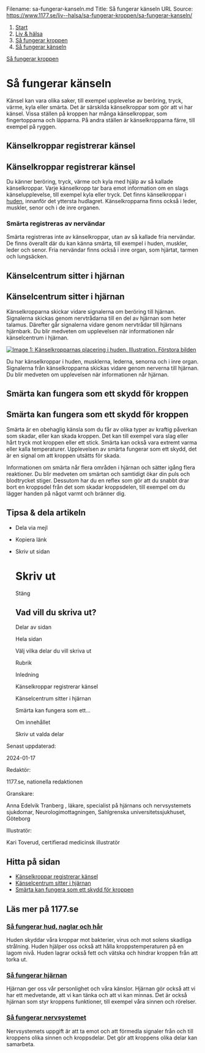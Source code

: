 Filename: sa-fungerar-kanseln.md
Title: Så fungerar känseln
URL Source: https://www.1177.se/liv--halsa/sa-fungerar-kroppen/sa-fungerar-kanseln/

1.  [Start](https://www.1177.se/)
2.  [Liv & hälsa](https://www.1177.se/liv--halsa/)
3.  [Så fungerar kroppen](https://www.1177.se/liv--halsa/sa-fungerar-kroppen/)
4.  [Så fungerar känseln](https://www.1177.se/liv--halsa/sa-fungerar-kroppen/sa-fungerar-kanseln/)

[Så fungerar kroppen](https://www.1177.se/liv--halsa/sa-fungerar-kroppen/)

Så fungerar känseln
===================

Känsel kan vara olika saker, till exempel upplevelse av beröring, tryck, värme, kyla eller smärta. Det är särskilda känselkroppar som gör att vi har känsel. Vissa ställen på kroppen har många känselkroppar, som fingertopparna och läpparna. På andra ställen är känselkropparna färre, till exempel på ryggen.

Känselkroppar registrerar känsel
--------------------------------

Känselkroppar registrerar känsel
--------------------------------

Du känner beröring, tryck, värme och kyla med hjälp av så kallade känselkroppar. Varje känselkropp tar bara emot information om en slags känselupplevelse, till exempel kyla eller tryck. Det finns känselkroppar i [huden](https://www.1177.se/liv--halsa/sa-fungerar-kroppen/huden/), innanför det yttersta hudlagret. Känselkropparna finns också i leder, muskler, senor och i de inre organen.

### Smärta registreras av nervändar

Smärta registreras inte av känselkroppar, utan av så kallade fria nervändar. De finns överallt där du kan känna smärta, till exempel i huden, muskler, leder och senor. Fria nervändar finns också i inre organ, som hjärtat, tarmen och lungsäcken.

Känselcentrum sitter i hjärnan
------------------------------

Känselcentrum sitter i hjärnan
------------------------------

Känselkropparna skickar vidare signalerna om beröring till hjärnan. Signalerna skickas genom nervtrådarna till en del av hjärnan som heter talamus. Därefter går signalerna vidare genom nervtrådar till hjärnans hjärnbark. Du blir medveten om upplevelsen när informationen når känselcentrum i hjärnan.

[![Image 1: Känselkropparnas placering i huden. Illustration. ](https://www.1177.se/globalassets/1177/nationell/media/illustrationer/hjarna-och-nerver/nerver/kansel.svg?saved=2021-12-08+09:34&preset=low-res) Förstora bilden](https://www.1177.se/globalassets/1177/nationell/media/illustrationer/hjarna-och-nerver/nerver/kansel.svg?saved=2021-12-08+09:34)

Du har känselkroppar i huden, musklerna, lederna, senorna och i inre organ. Signalerna från känselkropparna skickas vidare genom nerverna till hjärnan. Du blir medveten om upplevelsen när informationen når hjärnan.

Smärta kan fungera som ett skydd för kroppen
--------------------------------------------

Smärta kan fungera som ett skydd för kroppen
--------------------------------------------

Smärta är en obehaglig känsla som du får av olika typer av kraftig påverkan som skadar, eller kan skada kroppen. Det kan till exempel vara slag eller hårt tryck mot kroppen eller ett stick. Smärta kan också vara extremt varma eller kalla temperaturer. Upplevelsen av smärta fungerar som ett skydd, det är en signal om att kroppen utsätts för skada.

Informationen om smärta når flera områden i hjärnan och sätter igång flera reaktioner. Du blir medveten om smärtan och samtidigt ökar din puls och blodtrycket stiger. Dessutom har du en reflex som gör att du snabbt drar bort en kroppsdel från det som skadar kroppsdelen, till exempel om du lägger handen på något varmt och bränner dig.

Tipsa & dela artikeln
---------------------

*   Dela via mejl
*   Kopiera länk
*   Skriv ut sidan
    
    Skriv ut
    ========
    
    Stäng
    
    Vad vill du skriva ut?
    ----------------------
    
    Delar av sidan
    
    Hela sidan
    
    Välj vilka delar du vill skriva ut
    
    Rubrik
    
    Inledning
    
    Känselkroppar registrerar känsel
    
    Känselcentrum sitter i hjärnan
    
    Smärta kan fungera som ett...
    
    Om innehållet
    
    Skriv ut valda delar
    

Senast uppdaterad:

2024-01-17

Redaktör:

1177.se, nationella redaktionen

Granskare:

Anna Edelvik Tranberg , läkare, specialist på hjärnans och nervsystemets sjukdomar, Neurologimottagningen, Sahlgrenska universitetssjukhuset, Göteborg

Illustratör:

Kari Toverud, certifierad medicinsk illustratör

Hitta på sidan
--------------

*   [Känselkroppar registrerar känsel](https://www.1177.se/liv--halsa/sa-fungerar-kroppen/sa-fungerar-kanseln/#section-80320)
*   [Känselcentrum sitter i hjärnan](https://www.1177.se/liv--halsa/sa-fungerar-kroppen/sa-fungerar-kanseln/#section-80321)
*   [Smärta kan fungera som ett skydd för kroppen](https://www.1177.se/liv--halsa/sa-fungerar-kroppen/sa-fungerar-kanseln/#section-80324)

Läs mer på 1177.se
------------------

### [Så fungerar hud, naglar och hår](https://www.1177.se/liv--halsa/sa-fungerar-kroppen/huden/)

Huden skyddar våra kroppar mot bakterier, virus och mot solens skadliga strålning. Huden hjälper oss också att hålla kroppstemperaturen på en lagom nivå. Huden lagrar också fett och vätska och hindrar kroppen från att torka ut.

### [Så fungerar hjärnan](https://www.1177.se/liv--halsa/sa-fungerar-kroppen/sa-fungerar-hjarnan/)

Hjärnan ger oss vår personlighet och våra känslor. Hjärnan gör också att vi har ett medvetande, att vi kan tänka och att vi kan minnas. Det är också hjärnan som styr kroppens funktioner, till exempel våra sinnen och rörelser.

### [Så fungerar nervsystemet](https://www.1177.se/liv--halsa/sa-fungerar-kroppen/hjarna-ryggmarg-och-nerver/)

Nervsystemets uppgift är att ta emot och att förmedla signaler från och till kroppens olika sinnen och kroppsdelar. Det gör att kroppens olika delar kan samarbeta.
